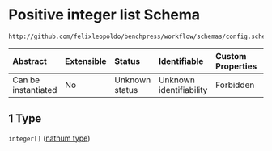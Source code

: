 # Positive integer list Schema

```txt
http://github.com/felixleopoldo/benchpress/workflow/schemas/config.schema.json#/definitions/flexnatnum/anyOf/1
```



| Abstract            | Extensible | Status         | Identifiable            | Custom Properties | Additional Properties | Access Restrictions | Defined In                                                        |
| :------------------ | :--------- | :------------- | :---------------------- | :---------------- | :-------------------- | :------------------ | :---------------------------------------------------------------- |
| Can be instantiated | No         | Unknown status | Unknown identifiability | Forbidden         | Allowed               | none                | [config.schema.json\*](config.schema.json "open original schema") |

## 1 Type

`integer[]` ([natnum type](config-definitions-non-negative-integers-anyof-positive-integer-list-natnum-type.md))
